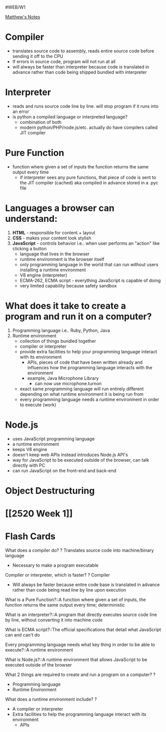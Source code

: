 #WEB/W1

[Matthew's Notes](https://docs.google.com/document/d/1JYqZjQik9nlr-2aGGN8kjb1KHhAZ-y7ST4R7-gjAF0A/edit)
# **Compiler** 

- translates source code to assembly, reads entire source code before sending it off to the CPU
- If errors in source code, program will not run at all
- will always be faster than interpreter because code is translated in advance rather than code being shipped bundled with interpreter

# **Interpreter** 

- reads and runs source code line by line. will stop program if it runs into an error
- is python a compiled language or interpreted language?
	- combination of both
	- modern python/PHP/node.js/etc. actually do have compilers called JIT compiler
# **Pure Function** 

- function where given a set of inputs the function returns the same output every time
	- if interpreter sees any pure functions, that piece of code is sent to the JIT compiler (cached) aka compiled in advance stored in a .pyc file

# **Languages a browser can understand:**

1. **HTML** - responsible for content + layout
2. **CSS** - makes your content look stylish
3. **JavaScript** - controls behavior i.e.. when user performs an "action" like clicking a button
	- language that lives in the browser
	- runtime environment is the browser itself
	- only programming language in the world that can run without users installing a runtime environment
	- V8 engine (interpreter)
	- ECMA-262, ECMA script - everything JavaScript is capable of doing
	- very limited capability because safety sandbox

# **What does it take to create a program and run it on a computer?**

1. Programming language i.e.. Ruby, Python, Java
2. Runtime environment
	- collection of things bundled together
	- compiler or interpreter
	- provide extra facilities to help your programming language interact with its environment
		- APIs, pieces of code that have been written already and influences how the programming language interacts with the environment
		- example, Java Microphone Library
			- can now use microphone.turnon
	- exact same programming language will run entirely different depending on what runtime environment it is being run from
	- every programming language needs a runtime environment in order to execute (work)

# **Node.js**

- uses JavaScript programming language
- a runtime environment
- keeps V8 engine
- doesn't keep web APIs instead introduces Node.js API's
- way for JavaScript to be executed outside of the browser, can talk directly with PC
- can run JavaScript on the front-end and back-end

# **Object Destructuring**


# [[2520 Week 1]]



# Flash Cards

What does a compiler do?
?
Translates source code into machine/binary language
- Necessary to make a program executable
<!--SR:!2024-09-20,3,250-->

Compiler or interpreter, which is faster?
?
Compiler
- Will always be faster because entire code base is translated in advance rather than code being read line by line upon execution
<!--SR:!2024-09-21,4,270-->

What is a Pure Function?::A function where given a set of inputs, the function returns the same output every time; deterministic
<!--SR:!2024-09-20,3,250-->

What is an interpreter?::A program that directly executes source code line by line, without converting it into machine code
<!--SR:!2024-09-18,1,230-->

What is ECMA script?::The official specifications that detail what JavaScript can and can't do
<!--SR:!2024-09-21,4,270-->

Every programming language needs what key thing in order to be able to execute?::A runtime environment
<!--SR:!2024-09-21,4,270-->

What is Node.js?::A runtime environment that allows JavaScript to be executed outside of the browser
<!--SR:!2024-09-21,4,270-->

What 2 things are required to create and run a program on a computer?
?
- Programming language
- Runtime Environment
<!--SR:!2024-09-21,4,270-->

What does a runtime environment include?
?
- A compiler or interpreter
- Extra facilities to help the programming language interact with its environment
	- APIs
<!--SR:!2024-09-20,3,250-->